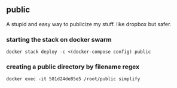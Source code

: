 ## public

A stupid and easy way to publicize my stuff. like dropbox but safer.

### starting the stack on docker swarm
```
docker stack deploy -c <(docker-compose config) public
```

### creating a public directory by filename regex
```
docker exec -it 581d24de85e5 /root/public simplify
```

